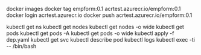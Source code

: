 docker images
docker tag empform:0.1 acrtest.azurecr.io/empform:0.1
docker login acrtest.azurecr.io
docker push acrtest.azurecr.io/empform:0.1

kubectl get ns
kubectl get nodes
kubectl get nodes -o wide
kubectl get pods
kubectl get pods -A
kubectl get pods -o wide
kubectl apply -f dep.yaml
kubectl get svc
kubectl describe pod <podname>
kubectl logs <podname>
kubectl exec -ti <podname> -- /bin/bash